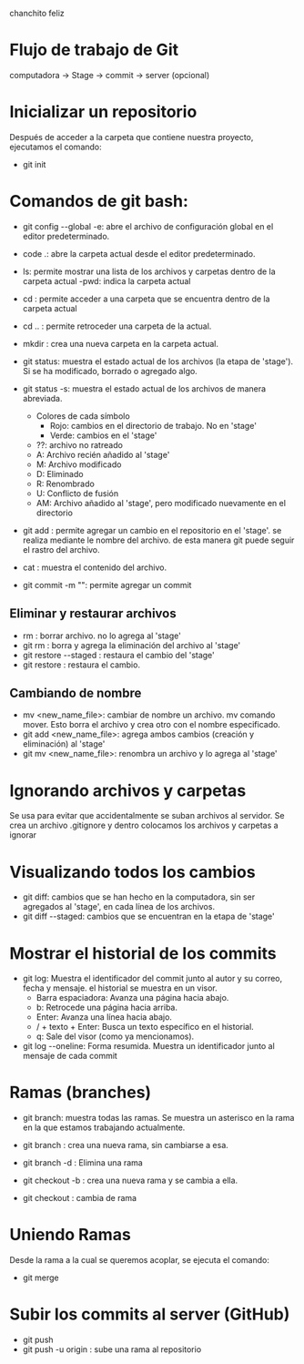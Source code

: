 chanchito feliz

# Flujo de trabajo de Git
computadora -> Stage -> commit -> server (opcional)

# Inicializar un repositorio
Después de acceder a la carpeta que contiene nuestra proyecto, ejecutamos el comando:
- git init

# Comandos de git bash:
- git config --global -e: abre el archivo de configuración global en el editor predeterminado.
- code .: abre la carpeta actual desde el editor predeterminado.
- ls: permite mostrar una lista de los archivos y carpetas dentro de la carpeta actual
-pwd: indica la carpeta actual
- cd <carpeta>: permite acceder a una carpeta que se encuentra dentro de la carpeta actual
- cd .. : permite retroceder una carpeta de la actual.
- mkdir <nomre-nuevo-directorio>: crea una nueva carpeta en la carpeta actual.

- git status: muestra el estado actual de los archivos (la etapa de 'stage'). Si se ha modificado, borrado o agregado algo.
- git status -s: muestra el estado actual de los archivos de manera abreviada.
    - Colores de cada símbolo
        - Rojo: cambios en el directorio de trabajo. No en 'stage'
        - Verde: cambios en el 'stage'
    - ??: archivo no ratreado
    - A: Archivo recién añadido al 'stage'
    - M: Archivo modificado
    - D: Eliminado
    - R: Renombrado
    - U: Conflicto de fusión
    - AM: Archivo añadido al 'stage', pero modificado nuevamente en el directorio



- git add <file>: permite agregar un cambio en el repositorio en el 'stage'. se realiza mediante le nombre del archivo.
    de esta manera git puede seguir el rastro del archivo.
- cat <file>: muestra el contenido del archivo.
- git commit -m "<mensaje sobre el commit>": permite agregar un commit

## Eliminar y restaurar archivos
- rm <file>: borrar archivo. no lo agrega al 'stage'
- git rm <file>: borra y agrega la eliminación del archivo al 'stage'
- git restore --staged <file>: restaura el cambio del 'stage'
- git restore <file>: restaura el cambio.

## Cambiando de nombre
- mv <file> <new_name_file>: cambiar de nombre un archivo. mv comando mover.
    Esto borra el archivo y crea otro con el nombre especificado.
- git add <file> <new_name_file>: agrega ambos cambios (creación y eliminación) al 'stage'
- git mv <file> <new_name_file>: renombra un archivo y lo agrega al 'stage'

# Ignorando archivos y carpetas
Se usa para evitar que accidentalmente se suban archivos al servidor.
Se crea un archivo .gitignore y dentro colocamos los archivos y carpetas a ignorar

# Visualizando todos los cambios
- git diff: cambios que se han hecho en la computadora, sin ser agregados al 'stage', en cada línea de los archivos.
- git diff --staged: cambios que se encuentran en la etapa de 'stage'

# Mostrar el historial de los commits
- git log: Muestra el identificador del commit junto al autor y su correo, fecha y mensaje.
    el historial se muestra en un visor.
    - Barra espaciadora: Avanza una página hacia abajo.
    - b: Retrocede una página hacia arriba.
    - Enter: Avanza una línea hacia abajo.
    - / + texto + Enter: Busca un texto específico en el historial.
    - q: Sale del visor (como ya mencionamos).
- git log --oneline: Forma resumida. Muestra un identificador junto al mensaje de cada commit

# Ramas (branches)
- git branch: muestra todas las ramas. Se muestra un asterisco en la rama en la que estamos trabajando actualmente.
- git branch <nombre-de-nueva-rama>: crea una nueva rama, sin cambiarse a esa.
- git branch -d <nombre-rama-eliminar>: Elimina una rama

- git checkout -b <nombre-de-nueva-rama>: crea una nueva rama y se cambia a ella.
- git checkout <nombre-de-rama-a-cambiar>: cambia de rama

# Uniendo Ramas
Desde la rama a la cual se queremos acoplar, se ejecuta el comando:
- git merge <rama-a-acoplar>

# Subir los commits al server (GitHub)
- git push
- git push -u origin <rama-a-subir-en-repositorio>: sube una rama al repositorio